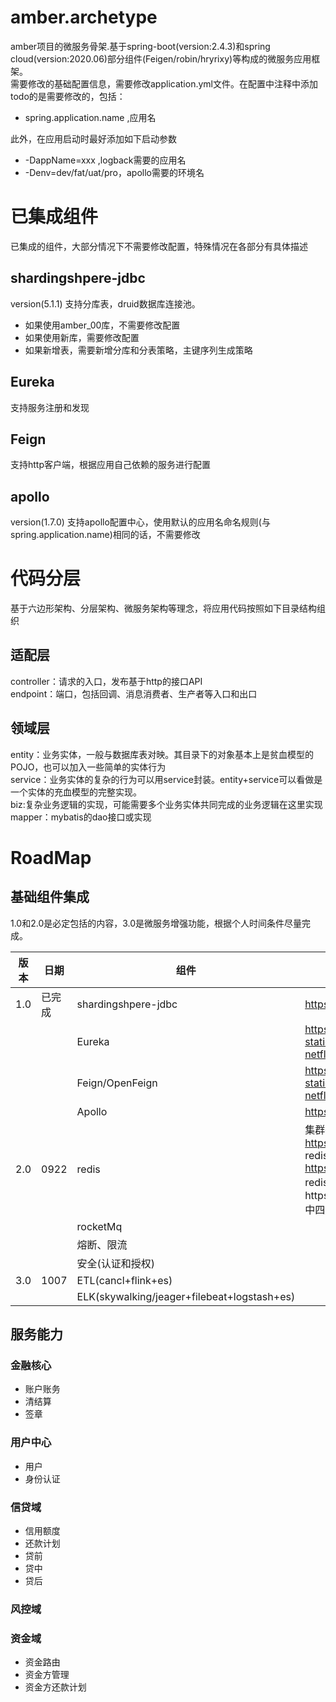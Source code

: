 # amber.archetype
amber项目的微服务骨架.基于spring-boot(version:2.4.3)和spring cloud(version:2020.06)部分组件(Feigen/robin/hryrixy)等构成的微服务应用框架。</br>
需要修改的基础配置信息，需要修改application.yml文件。在配置中注释中添加todo的是需要修改的，包括：
- spring.application.name ,应用名

此外，在应用启动时最好添加如下启动参数
- -DappName=xxx ,logback需要的应用名
- -Denv=dev/fat/uat/pro，apollo需要的环境名

# 已集成组件
已集成的组件，大部分情况下不需要修改配置，特殊情况在各部分有具体描述
## shardingshpere-jdbc
version(5.1.1)
支持分库表，druid数据库连接池。
- 如果使用amber_00库，不需要修改配置
- 如果使用新库，需要修改配置
- 如果新增表，需要新增分库和分表策略，主键序列生成策略
## Eureka
支持服务注册和发现
## Feign
支持http客户端，根据应用自己依赖的服务进行配置
## apollo
version(1.7.0)
支持apollo配置中心，使用默认的应用名命名规则(与spring.application.name)相同的话，不需要修改

# 代码分层
基于六边形架构、分层架构、微服务架构等理念，将应用代码按照如下目录结构组织
## 适配层
controller：请求的入口，发布基于http的接口API</br>
endpoint：端口，包括回调、消息消费者、生产者等入口和出口</br>
## 领域层
entity：业务实体，一般与数据库表对映。其目录下的对象基本上是贫血模型的POJO，也可以加入一些简单的实体行为</br>
service：业务实体的复杂的行为可以用service封装。entity+service可以看做是一个实体的充血模型的完整实现。</br>
biz:复杂业务逻辑的实现，可能需要多个业务实体共同完成的业务逻辑在这里实现</br>
mapper：mybatis的dao接口或实现

# RoadMap
## 基础组件集成
1.0和2.0是必定包括的内容，3.0是微服务增强功能，根据个人时间条件尽量完成。

|版本|日期|组件|集成笔记|
|--|--|--|--|
|1.0|已完成|shardingshpere-jdbc|https://note.youdao.com/s/WuPbLXRE|
|||Eureka|https://cloud.spring.io/spring-cloud-static/spring-cloud-netflix/1.2.7.RELEASE/|
|||Feign/OpenFeign|https://cloud.spring.io/spring-cloud-static/spring-cloud-netflix/1.2.7.RELEASE/|
|||Apollo|https://note.youdao.com/s/HydEd09A|
|2.0|0922|redis|集群搭建：https://note.youdao.com/s/VgjyQj1U</br>redisson https://note.youdao.com/s/S8jGYkZE</br> redission集群问题解决：参考https://note.youdao.com/s/JNvUZiq9 中四层反向代理部分|
|||rocketMq||
|||熔断、限流||
|||安全(认证和授权)||
|3.0|1007|ETL(cancl+flink+es)||
|||ELK(skywalking/jeager+filebeat+logstash+es)||

## 服务能力
### 金融核心
- 账户账务
- 清结算
- 签章
### 用户中心
- 用户
- 身份认证

### 信贷域
- 信用额度
- 还款计划
- 贷前
- 贷中
- 贷后
### 风控域
### 资金域
- 资金路由
- 资金方管理
- 资金方还款计划





